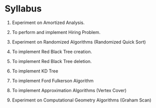 # Syllabus 

1. Experiment on Amortized Analysis.

2. To perform and implement Hiring Problem.

3. Experiment on Randomized Algorithms (Randomized Quick Sort)

4. To implement Red Black Tree creation.

5. To implement Red Black Tree deletion.

6. To implement KD Tree

7. To implement Ford Fulkerson Algorithm

8. To implement Approximation Algorithms (Vertex Cover)

9. Experiment on Computational Geometry Algorithms (Graham Scan)